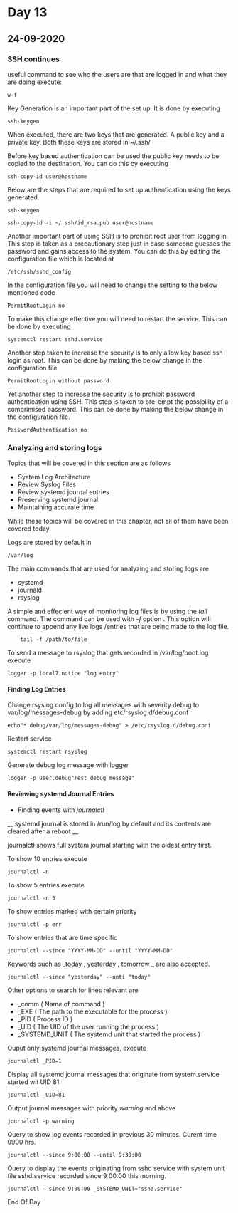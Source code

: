 # Day 13 
## 24-09-2020

### SSH continues

useful command to see who the users are that are logged in and what they are doing execute:

	w-f

Key Generation is an important part of the set up. It is done by executing 

	ssh-keygen

When executed, there are two keys that are generated. A public key and a private key. Both these keys are stored in ~/.ssh/

Before key based authentication can be used the public key needs to be copied to the destination. You can do this by executing

	ssh-copy-id user@hostname

Below are the steps that are required to set up authentication using the keys generated.

	ssh-keygen

	ssh-copy-id -i ~/.ssh/id_rsa.pub user@hostname

Another important part of using SSH is to prohibit root user from logging in. This step is taken as a precautionary step just in case someone guesses the password and gains access to the system. You can do this by editing the configuration file which is located at 

	/etc/ssh/sshd_config

In the configuration file you will need to change the setting to the below mentioned code

	PermitRootLogin no

To make this change effective you will need to restart the service. This can be done by executing

	systemctl restart sshd.service

Another step taken to increase the security is to only allow key based ssh login as root. This can be done by making the below change in the configuration file 

	PermitRootLogin without password

Yet another step to increase the security is to prohibit password authentication using SSH. This step is taken to pre-empt the possibility of a comprimised password. This can be done by making the below change in the configuration file. 

	PasswordAuthentication no 

### Analyzing and storing logs

Topics that will be covered in this section are as follows 
- System Log Architecture
- Review Syslog Files
- Review systemd journal entries
- Preserving systemd journal
- Maintaining accurate time

While these topics will be covered in this chapter, not all of them have been covered today. 

Logs are stored by default in 

	/var/log

The main commands that are used for analyzing and storing logs are 
- systemd
- journald
- rsyslog

A simple and effecient way of monitoring log files is by using the _tail_ command. The command can be used with _-f_ option . This option will continue to append any live logs /entries that are being made to the log file. 

		tail -f /path/to/file

To send a message to rsyslog that gets recorded in /var/log/boot.log execute

	logger -p local7.notice "log entry"

#### Finding Log Entries

Change rsyslog config to log all messages with severity debug to var/log/messages-debug by adding etc/rsyslog.d/debug.conf

	echo"*.debug/var/log/messages-debug" > /etc/rsyslog.d/debug.conf

Restart service

	systemctl restart rsyslog

Generate debug log message with logger

	logger -p user.debug"Test debug message"

#### Reviewing systemd Journal Entries
- Finding events with *journalctl*

__ systemd journal is stored in /run/log by default and its contents are cleared after a reboot __

journalctl shows full system journal starting with the oldest entry first.

To show 10 entries execute 

	journalctl -n 

To show 5 entries execute 

	journalctl -n 5

To show entries marked with certain priority 

	journalctl -p err

To show entries that are time specific 

	journalctl --since "YYYY-MM-DD" --until "YYYY-MM-DD"

Keywords such as _today , yesterday , tomorrow _ are also accepted.

	journalctl --since "yesterday" --unti "today"

Other options to search for lines relevant are 
- _comm ( Name of command )
- _EXE ( The path to the executable for the process )
- _PID ( Process ID )
- _UID ( The UID of the user running the process )
- _SYSTEMD_UNIT ( The systemd unit that started the process )

Ouput only systemd journal messages, execute 

	journalctl _PID=1

Display all systemd journal messages that originate from system.service started wit UID 81

	journalctl _UID=81

Output journal messages with priority *warning* and above

	journalctl -p warning

Query to show log events recorded in previous 30 minutes. Curent time 0900 hrs.

	journalctl --since 9:00:00 --until 9:30:00

Query to display the events originating from sshd service with system unit file sshd.service recorded since 9:00:00 this morning.

	journalctl --since 9:00:00 _SYSTEMD_UNIT="sshd.service"

End Of Day 
